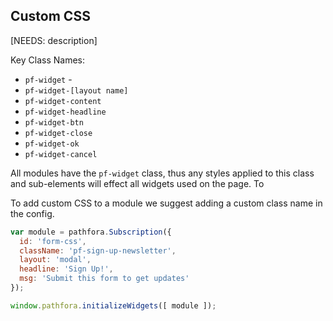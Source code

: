 ## Custom CSS

[NEEDS: description]

Key Class Names:
- `pf-widget` - 
- `pf-widget-[layout name]`
- `pf-widget-content`
- `pf-widget-headline`
- `pf-widget-btn`
- `pf-widget-close`
- `pf-widget-ok`
- `pf-widget-cancel`


All modules have the `pf-widget` class, thus any styles applied to this class and sub-elements will effect all widgets used on the page. To 

To add custom CSS to a module we suggest adding a custom class name in the config.

```javascript
var module = pathfora.Subscription({
  id: 'form-css',
  className: 'pf-sign-up-newsletter',
  layout: 'modal',
  headline: 'Sign Up!',
  msg: 'Submit this form to get updates'
});

window.pathfora.initializeWidgets([ module ]);
```


